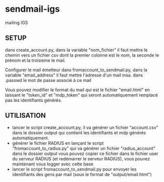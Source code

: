 # sendmail-igs
 mailing IGS

## SETUP
dans create_account.py, dans la variable "nom_fichier" il faut mettre le chemin vers un fichier csv dont la premier colonne est le nom, la seconde le prénom et la troisieme le mail.

Configurer le mail émetteur
dans fromaccount_to_sendmail.py, dans la variable "email_address" il faut mettre l'adresse d'un mail insa.
dans .passwd le mot de passe associé à ce mail

Vous pouvez modifier le format du mail qui est le fichier "email.html" en laissant le "token_id" et "mdp_token" qui seront automatiquement remplacé pas les identifiants générés.

## UTILISATION
- lancer le script create_account.py, il va générer un fichier "account.csv" dans le dossier output qui contient les identifiants et mdp générés automatiquement.
- générer le fichier RADIUS en lançant le script "fromaccount_to_radius.py" qui va générer un fichier "radius_account" dans le dossier output vous pouvez copier ce fichier dans le fichier user du serveur RADIUS (et redémarrer le serveur RADIUS), vous pouvez maintenant vous logger avec cette base
- lancer le script fromaccount_to_sendmail.py pour envoyer les identifiants des gens par mail (sous le format de "output/email.html")
